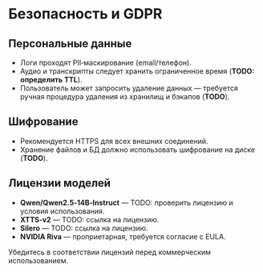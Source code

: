 # Безопасность и GDPR

## Персональные данные

- Логи проходят PII‑маскирование (email/телефон).
- Аудио и транскрипты следует хранить ограниченное время (**TODO: определить TTL**).
- Пользователь может запросить удаление данных — требуется ручная процедура
  удаления из хранилищ и бэкапов (**TODO**).

## Шифрование

- Рекомендуется HTTPS для всех внешних соединений.
- Хранение файлов и БД должно использовать шифрование на диске (**TODO**).

## Лицензии моделей

- **Qwen/Qwen2.5‑14B‑Instruct** — TODO: проверить лицензию и условия использования.
- **XTTS‑v2** — TODO: ссылка на лицензию.
- **Silero** — TODO: ссылка на лицензию.
- **NVIDIA Riva** — проприетарная, требуется согласие с EULA.

Убедитесь в соответствии лицензий перед коммерческим использованием.

